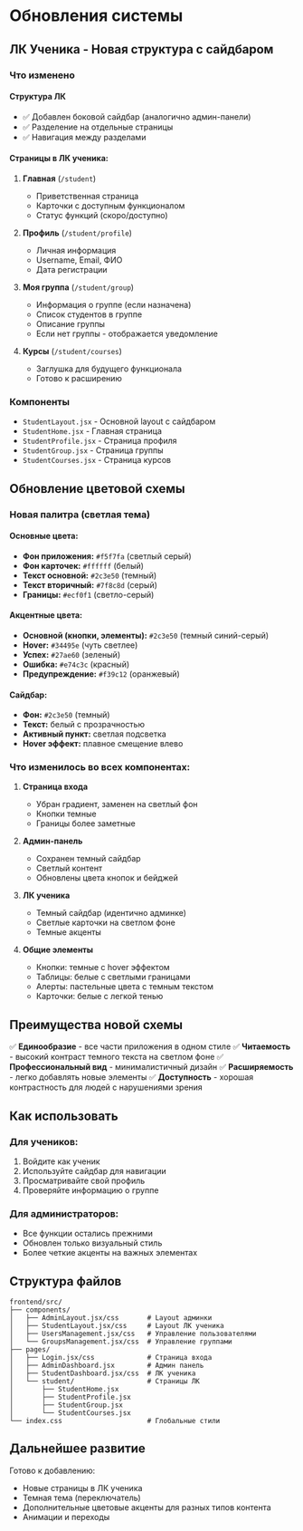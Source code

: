 # Обновления системы

## ЛК Ученика - Новая структура с сайдбаром

### Что изменено

#### Структура ЛК
- ✅ Добавлен боковой сайдбар (аналогично админ-панели)
- ✅ Разделение на отдельные страницы
- ✅ Навигация между разделами

#### Страницы в ЛК ученика:

1. **Главная** (`/student`)
   - Приветственная страница
   - Карточки с доступным функционалом
   - Статус функций (скоро/доступно)

2. **Профиль** (`/student/profile`)
   - Личная информация
   - Username, Email, ФИО
   - Дата регистрации

3. **Моя группа** (`/student/group`)
   - Информация о группе (если назначена)
   - Список студентов в группе
   - Описание группы
   - Если нет группы - отображается уведомление

4. **Курсы** (`/student/courses`)
   - Заглушка для будущего функционала
   - Готово к расширению

### Компоненты

- `StudentLayout.jsx` - Основной layout с сайдбаром
- `StudentHome.jsx` - Главная страница
- `StudentProfile.jsx` - Страница профиля
- `StudentGroup.jsx` - Страница группы
- `StudentCourses.jsx` - Страница курсов

## Обновление цветовой схемы

### Новая палитра (светлая тема)

#### Основные цвета:
- **Фон приложения:** `#f5f7fa` (светлый серый)
- **Фон карточек:** `#ffffff` (белый)
- **Текст основной:** `#2c3e50` (темный)
- **Текст вторичный:** `#7f8c8d` (серый)
- **Границы:** `#ecf0f1` (светло-серый)

#### Акцентные цвета:
- **Основной (кнопки, элементы):** `#2c3e50` (темный синий-серый)
- **Hover:** `#34495e` (чуть светлее)
- **Успех:** `#27ae60` (зеленый)
- **Ошибка:** `#e74c3c` (красный)
- **Предупреждение:** `#f39c12` (оранжевый)

#### Сайдбар:
- **Фон:** `#2c3e50` (темный)
- **Текст:** белый с прозрачностью
- **Активный пункт:** светлая подсветка
- **Hover эффект:** плавное смещение влево

### Что изменилось во всех компонентах:

1. **Страница входа**
   - Убран градиент, заменен на светлый фон
   - Кнопки темные
   - Границы более заметные

2. **Админ-панель**
   - Сохранен темный сайдбар
   - Светлый контент
   - Обновлены цвета кнопок и бейджей

3. **ЛК ученика**
   - Темный сайдбар (идентично админке)
   - Светлые карточки на светлом фоне
   - Темные акценты

4. **Общие элементы**
   - Кнопки: темные с hover эффектом
   - Таблицы: белые с светлыми границами
   - Алерты: пастельные цвета с темным текстом
   - Карточки: белые с легкой тенью

## Преимущества новой схемы

✅ **Единообразие** - все части приложения в одном стиле
✅ **Читаемость** - высокий контраст темного текста на светлом фоне
✅ **Профессиональный вид** - минималистичный дизайн
✅ **Расширяемость** - легко добавлять новые элементы
✅ **Доступность** - хорошая контрастность для людей с нарушениями зрения

## Как использовать

### Для учеников:
1. Войдите как ученик
2. Используйте сайдбар для навигации
3. Просматривайте свой профиль
4. Проверяйте информацию о группе

### Для администраторов:
- Все функции остались прежними
- Обновлен только визуальный стиль
- Более четкие акценты на важных элементах

## Структура файлов

```
frontend/src/
├── components/
│   ├── AdminLayout.jsx/css       # Layout админки
│   ├── StudentLayout.jsx/css     # Layout ЛК ученика
│   ├── UsersManagement.jsx/css   # Управление пользователями
│   └── GroupsManagement.jsx/css  # Управление группами
├── pages/
│   ├── Login.jsx/css             # Страница входа
│   ├── AdminDashboard.jsx        # Админ панель
│   ├── StudentDashboard.jsx/css  # ЛК ученика
│   └── student/                  # Страницы ЛК
│       ├── StudentHome.jsx
│       ├── StudentProfile.jsx
│       ├── StudentGroup.jsx
│       └── StudentCourses.jsx
└── index.css                     # Глобальные стили
```

## Дальнейшее развитие

Готово к добавлению:
- Новые страницы в ЛК ученика
- Темная тема (переключатель)
- Дополнительные цветовые акценты для разных типов контента
- Анимации и переходы

